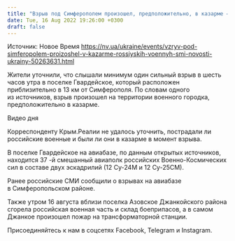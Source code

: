 ```yaml
---
title: "Взрыв под Симферополем произошел, предположительно, в казарме — Крым.Реалии"
date: Tue, 16 Aug 2022 19:26:00 +0300
draft: false
---
```

Источник: Новое Время https://nv.ua/ukraine/events/vzryv-pod-simferopolem-proizoshel-v-kazarme-rossiyskih-voennyh-smi-novosti-ukrainy-50263631.html


Жители уточнили, что слышали минимум один сильный взрыв в шесть часов утра в поселке Гвардейское, который расположен приблизительно в 13 км от Симферополя. По словам одного из источников, взрыв произошел на территории военного городка, предположительно в казарме. 

 Видео дня   

Корреспонденту Крым.Реалии не удалось уточнить, пострадали ли российские военные и были ли они в казарме в момент взрыва. 

В поселке Гвардейское на авиабазе, по данным открытых источников, находится 37 -й смешанный авиаполк российских Военно-Космических сил в составе двух эскадрилий (12 Су-24М и 12 Су-25СМ).

Ранее российские СМИ сообщили о взрывах на авиабазе в Симферопольском районе.

Также утром 16 августа вблизи поселка Азовское Джанкойского района сгорела российская военная часть и склад боеприпасов, а в самом Джанкое произошел пожар на трансформаторной станции.

Присоединяйтесь к нам в соцсетях Facebook, Telegram и Instagram.
